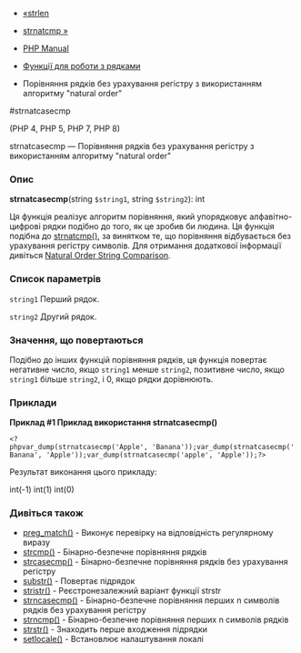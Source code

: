 - [«strlen](function.strlen.md)
- [strnatcmp »](function.strnatcmp.md)

- [PHP Manual](index.md)
- [Функції для роботи з рядками](ref.strings.md)
- Порівняння рядків без урахування регістру з використанням алгоритму
"natural order"

#strnatcasecmp

(PHP 4, PHP 5, PHP 7, PHP 8)

strnatcasecmp — Порівняння рядків без урахування регістру з використанням
алгоритму "natural order"

### Опис

**strnatcasecmp**(string `$string1`, string `$string2`): int

Ця функція реалізує алгоритм порівняння, який упорядковує
алфавітно-цифрові рядки подібно до того, як це зробив би людина. Ця
функція подібна до [strnatcmp()](function.strnatcmp.md), за винятком
те, що порівняння відбувається без урахування регістру символів. Для
отримання додаткової інформації дивіться [Natural Order String
Comparison](https://github.com/sourcefrog/natsort).

### Список параметрів

`string1`
Перший рядок.

`string2`
Другий рядок.

### Значення, що повертаються

Подібно до інших функцій порівняння рядків, ця функція повертає
негативне число, якщо `string1` менше `string2`, позитивне
число, якщо `string1` більше `string2`, і 0, якщо рядки дорівнюють.

### Приклади

**Приклад #1 Приклад використання **strnatcasecmp()****

` <?phpvar_dump(strnatcasecmp('Apple', 'Banana'));var_dump(strnatcasecmp('Banana', 'Apple'));var_dump(strnatcasecmp('apple', 'Apple'));?> `

Результат виконання цього прикладу:

int(-1)
int(1)
int(0)

### Дивіться також

- [preg_match()](function.preg-match.md) - Виконує перевірку на
відповідність регулярному виразу
- [strcmp()](function.strcmp.md) - Бінарно-безпечне порівняння
рядків
- [strcasecmp()](function.strcasecmp.md) - Бінарно-безпечне
порівняння рядків без урахування регістру
- [substr()](function.substr.md) - Повертає підрядок
- [stristr()](function.stristr.md) - Реєстронезалежний варіант
функції strstr
- [strncasecmp()](function.strncasecmp.md) - Бінарно-безпечне
порівняння перших n символів рядків без урахування регістру
- [strncmp()](function.strncmp.md) - Бінарно-безпечне порівняння
перших n символів рядків
- [strstr()](function.strstr.md) - Знаходить перше входження
підрядки
- [setlocale()](function.setlocale.md) - Встановлює налаштування
локалі
